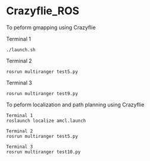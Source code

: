 # Crazyflie_ROS

To peform gmapping using Crazyflie 

Terminal 1

```
./launch.sh
```

Terminal 2

```
rosrun multiranger test5.py
```


Terminal 3

```
rosrun multiranger test9.py
```

To peform localization and path planning using Crazyflie
```
Terminal 1
roslaunch localize amcl.launch

Terminal 2
rosrun multiranger test5.py

Terminal 3
rosrun multiranger test10.py
```
